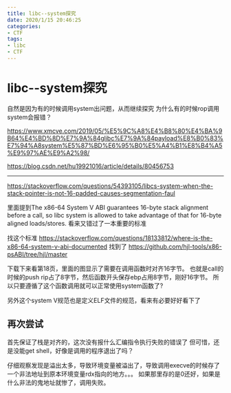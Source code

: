 ```yaml
---
title: libc--system探究
date: 2020/1/15 20:46:25
categories:
- CTF
tags:
- libc
- CTF
---
```



# libc--system探究
<!-- more -->

自然是因为有的时候调用system出问题，从而继续探究
为什么有的时候rop调用system会报错？

https://www.xmcve.com/2019/05/%E5%9C%A8%E4%B8%80%E4%BA%9B64%E4%BD%8D%E7%9A%84glibc%E7%9A%84payload%E8%B0%83%E7%94%A8system%E5%87%BD%E6%95%B0%E5%A4%B1%E8%B4%A5%E9%97%AE%E9%A2%98/

https://blog.csdn.net/hu19921016/article/details/80456753

----


https://stackoverflow.com/questions/54393105/libcs-system-when-the-stack-pointer-is-not-16-padded-causes-segmentation-faul

里面提到The x86-64 System V ABI guarantees 16-byte stack alignment before a call, so libc system is allowed to take advantage of that for 16-byte aligned loads/stores.
看来又错过了一本重要的标准

找这个标准
https://stackoverflow.com/questions/18133812/where-is-the-x86-64-system-v-abi-documented
找到了
https://github.com/hjl-tools/x86-psABI/tree/hjl/master

下载下来看第18页，里面的图显示了需要在调用函数时对齐16字节。
也就是call的时候的push rip占了8字节，然后函数开头保存ebp占用8字节，刚好16字节。
所以只要遵循了这个函数调用就可以正常使用system函数了?

另外这个system V规范也是定义ELF文件的规范，看来有必要好好看下了

## 再次尝试
首先保证了栈是对齐的，这次没有报什么汇编指令执行失败的错误了
但可惜，还是没能get shell，好像是调用的程序退出了吗？

仔细观察发现是溢出太多，导致环境变量被溢出了，导致调用execve的时候存了一个非法地址到原本环境变量rdx指向的地方。。。
如果那里存的是0还好，如果是什么非法的鬼地址就惨了，调用失败。


